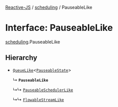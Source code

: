 [Reactive-JS](../README.md) / [scheduling](../modules/scheduling.md) / PauseableLike

# Interface: PauseableLike

[scheduling](../modules/scheduling.md).PauseableLike

## Hierarchy

- [`QueueLike`](util.QueueLike.md)<[`PauseableState`](../modules/scheduling.md#pauseablestate)\>

  ↳ **`PauseableLike`**

  ↳↳ [`PauseableSchedulerLike`](scheduling.PauseableSchedulerLike.md)

  ↳↳ [`FlowableStreamLike`](streaming.FlowableStreamLike.md)

